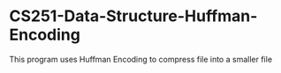 # CS251-Data-Structure-Huffman-Encoding
This program uses Huffman Encoding to compress file into a smaller file
